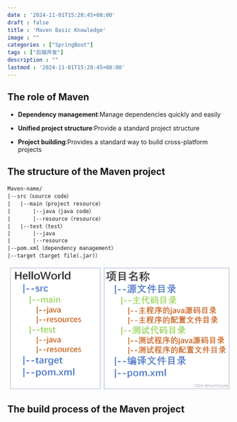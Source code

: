 ```yaml
---
date : '2024-11-01T15:28:45+08:00'
draft : false
title : 'Maven Basic Knowledge'
image : ""
categories : ["SpringBoot"]
tags : ["后端开发"]
description : ""
lastmod : '2024-11-01T15:28:45+08:00'
---
```


## The role of Maven

- **Dependency management**:Manage dependencies quickly and easily

- **Unified project structure**:Provide a standard project structure

- **Project building**:Provides a standard way to build cross-platform projects

## The structure of the Maven project

```
Maven-name/
|--src（source code）
|	|--main（project resource）
|		|--java（java code）
|		|--resource（resource）
|	|--test（test）
|		|--java
|		|--resource
|--pom.xml（dependency management）
|--target（target file(.jar)）
```

<img src="Maven项目结构图.png" alt="Maven项目结构图" style="zoom:67%;" />

## The build process of the Maven project
